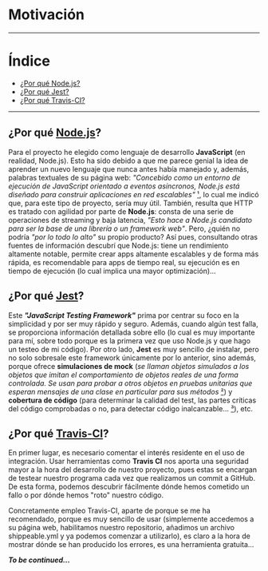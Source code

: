 # Motivación

__________________________________________

Índice
======
<!--ts-->
  - [¿Por qué Node.js?](#%c2%bfpor-qu%c3%a9-nodejs)
  - [¿Por qué Jest?](#%c2%bfpor-qu%c3%a9-jest)
  - [¿Por qué Travis-CI?](#%c2%bfpor-qu%c3%a9-travis-ci)
<!--te-->

__________________________________________

<a name="%c2%bfpor-qu%c3%a9-nodejs"></a>   

## ¿Por qué [Node.js](https://nodejs.org/es/about/)?

Para el proyecto he elegido como lenguaje de desarrollo **JavaScript** (en realidad, Node.js). Esto ha sido debido a que me parece genial la idea de aprender un nuevo lenguaje que nunca antes había manejado y, además, palabras textuales de su página web: *"Concebido como un entorno de ejecución de JavaScript orientado a eventos asíncronos, Node.js está diseñado para construir aplicaciones en red escalables"* [¹](https://nodejs.org/es/about/), lo cual me indicó que, para este tipo de proyecto, sería muy útil. También, resulta que HTTP es tratado con agilidad por parte de **Node.js**: consta de una serie de operaciones de streaming y baja latencia, *"Esto hace a Node.js candidato para ser la base de una librería o un framework web"*. Pero, ¿quién no podría *"por lo todo lo alto"* su propio producto? Así pues, consultando otras fuentes de información descubrí que Node.js: tiene un rendimiento altamente notable, permite crear apps altamente escalables y de forma más rápida, es recomendable para apps de tiempo real, su ejecución es en tiempo de ejecución (lo cual implica una mayor optimización)...

<a name="%c2%bfpor-qu%c3%a9-jest"></a>   

## ¿Por qué [Jest](https://jestjs.io/)?

Este ***"JavaScript Testing Framework"*** prima por centrar su foco en la simplicidad y por ser muy rápido y seguro. Además, cuando algún test falla, se proporciona información detallada sobre ello (lo cual es muy importante para mí, sobre todo porque es la primera vez que uso Node.js y que hago un testeo de mi código). Por otro lado, **Jest** es muy sencillo de instalar, pero no solo sobresale este framework únicamente por lo anterior, sino además, porque ofrece **simulaciones de mock** (*se llaman objetos simulados a los objetos que imitan el comportamiento de objetos reales de una forma controlada. Se usan para probar a otros objetos en pruebas unitarias que esperan mensajes de una clase en particular para sus métodos* [²]([Objeto_simulado](https://es.wikipedia.org/wiki/Objeto_simulado))) y **cobertura de código** (para determinar la calidad del test, las partes críticas del código comprobadas o no, para detectar código inalcanzable... [³](https://es.wikipedia.org/wiki/Cobertura_de_c%C3%B3digo)), etc.

<a name="%c2%bfpor-qu%c3%a9-travis-ci"></a>   

## ¿Por qué [Travis-CI](https://travis-ci.org/)?

En primer lugar, es necesario comentar el interés residente en el uso de integración. Usar herramientas como **Travis CI** nos aporta una seguridad mayor a la hora del desarrollo de nuestro proyecto, pues estas se encargan de testear nuestro programa cada vez que realizamos un commit a GitHub. De esta forma, podemos descubrir fácilmente dónde hemos cometido un fallo o por dónde hemos "roto" nuestro código. 

Concretamente empleo Travis-CI, aparte de porque se me ha recomendado, porque es muy sencillo de usar (simplemente accedemos a su página web, habilitamos nuestro repositorio, añadimos un archivo shippeable.yml y ya podemos comenzar a utilizarlo), es claro a la hora de mostrar dónde se han producido los errores, es una herramienta gratuita...

***To be continued...***